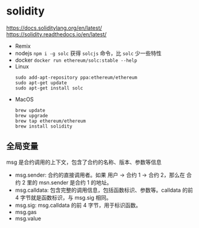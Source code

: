 # solidity

<https://docs.soliditylang.org/en/latest/>
<https://solidity.readthedocs.io/en/latest/>

- Remix
- nodejs `npm i -g solc` 获得 `solcjs` 命令，比 `solc` 少一些特性
- docker `docker run ethereum/solc:stable --help`
- Linux
  ```
  sudo add-apt-repository ppa:ethereum/ethereum
  sudo apt-get update
  sudo apt-get install solc
  ```
- MacOS
  ```
  brew update
  brew upgrade
  brew tap ethereum/ethereum
  brew install solidity
  ```

## 全局变量

msg 是合约调用的上下文，包含了合约的名称、版本、参数等信息

- msg.sender: 合约的直接调用者。如果 用户 -> 合约 1 -> 合约 2，那么在 合约 2 里的 msn.sender 是合约 1 的地址。
- msg.calldata: 包含完整的调用信息，包括函数标识、参数等。calldata 的前 4 字节就是函数标识，与 msg.sig 相同。
- msg.sig: msg.calldata 的前 4 字节，用于标识函数。
- msg.gas
- msg.value
